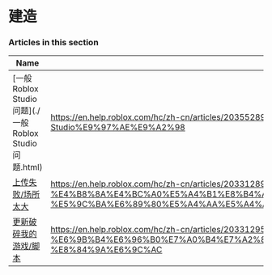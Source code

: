 # 建造  
### Articles in this section
Name|URL
-|-
[一般Roblox Studio问题](./一般Roblox Studio问题.html) |https://en.help.roblox.com/hc/zh-cn/articles/203552894-%E4%B8%80%E8%88%ACRoblox-Studio%E9%97%AE%E9%A2%98
[上传失败/场所太大](./上传失败-场所太大.html) |https://en.help.roblox.com/hc/zh-cn/articles/203312890-%E4%B8%8A%E4%BC%A0%E5%A4%B1%E8%B4%A5-%E5%9C%BA%E6%89%80%E5%A4%AA%E5%A4%A7
[更新破碎我的游戏/脚本](./更新破碎我的游戏-脚本.html) |https://en.help.roblox.com/hc/zh-cn/articles/203312950-%E6%9B%B4%E6%96%B0%E7%A0%B4%E7%A2%8E%E6%88%91%E7%9A%84%E6%B8%B8%E6%88%8F-%E8%84%9A%E6%9C%AC